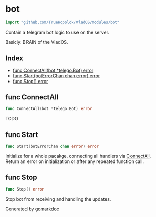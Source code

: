 <!-- Code generated by gomarkdoc. DO NOT EDIT -->

# bot

```go
import "github.com/TrueHopolok/VladOS/modules/bot"
```

Contain a telegram bot logic to use on the server.

Basicly: BRAIN of the VladOS.

## Index

- [func ConnectAll\(bot \*telego.Bot\) error](<#ConnectAll>)
- [func Start\(botErrorChan chan error\) error](<#Start>)
- [func Stop\(\) error](<#Stop>)


<a name="ConnectAll"></a>
## func ConnectAll

```go
func ConnectAll(bot *telego.Bot) error
```

TODO

<a name="Start"></a>
## func Start

```go
func Start(botErrorChan chan error) error
```

Initialize for a whole pacakge, connecting all handlers via [ConnectAll](<#ConnectAll>). Return an error on initialization or after any repeated function call.

<a name="Stop"></a>
## func Stop

```go
func Stop() error
```

Stop bot from receiving and handling the updates.

Generated by [gomarkdoc](<https://github.com/princjef/gomarkdoc>)
